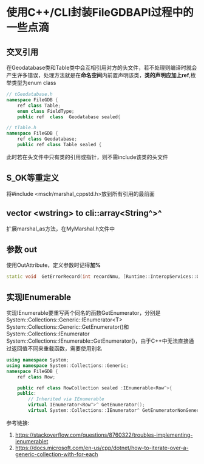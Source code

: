 # 使用C++/CLI封装FileGDBAPI过程中的一些点滴

## 交叉引用
在Geodatabase类和Table类中会互相引用对方的头文件，若不处理则编译时就会产生许多错误，处理方法就是在**命名空间**内前置声明该类，**类的声明应加上ref**,枚举类型为enum class
```cpp
// tGeodatabase.h
namespace FileGDB {
	ref class Table;
	enum class FieldType;
	public ref  class  Geodatabase sealed{
```
```cpp
// tTable.h
namespace FileGDB {
	ref class Geodatabase;
	public ref class Table sealed {
```
此时若在头文件中只有类的引用或指针，则不需include该类的头文件

## S_OK等重定义
将#include <msclr/marshal_cppstd.h>放到所有引用的最前面

## vector \<wstring> to cli::array<String^>^
扩展marshal_as方法，在MyMarshal.h文件中

## 参数 out
使用OutAttribute，定义参数时记得**加%**
```cpp
static void  GetErrorRecord(int recordNmu, [Runtime::InteropServices::Out] int %errorCode, [Runtime::InteropServices::Out] String^ %errorDescription);
```

## 实现IEnumerable
实现IEnumerable要重写两个同名的函数GetEnumerator，分别是System::Collections::Generic::IEnumerator\<T> System::Collections::Generic::GetEnumerator()和System::Collections::IEnumerator System::Collections::IEnumerable::GetEnumerator()，由于C++中无法直接通过返回值不同来重载函数，需要使用别名
```cpp
using namespace System;
using namespace System::Collections::Generic;
namespace FileGDB {
	ref class Row;

	public ref class RowCollection sealed :IEnumerable<Row^>{
	public:
		// Inherited via IEnumerable
		virtual IEnumerator<Row^>^ GetEnumerator();
		virtual System::Collections::IEnumerator^ GetEnumeratorNonGeneric() = System::Collections::IEnumerable::GetEnumerator;
```
参考链接:
1. https://stackoverflow.com/questions/8760322/troubles-implementing-ienumerablet
2. https://docs.microsoft.com/en-us/cpp/dotnet/how-to-iterate-over-a-generic-collection-with-for-each